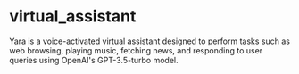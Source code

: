 # virtual_assistant
Yara is a voice-activated virtual assistant designed to perform tasks such as web browsing, playing music, fetching news, and responding to user queries using OpenAI's GPT-3.5-turbo model.

